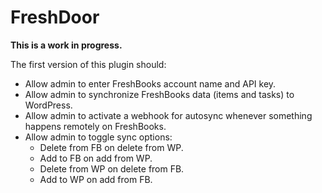# FreshDoor #

__This is a work in progress.__

The first version of this plugin should:
* Allow admin to enter FreshBooks account name and API key.
* Allow admin to synchronize FreshBooks data (items and tasks) to WordPress.
* Allow admin to activate a webhook for autosync whenever something happens remotely on FreshBooks.
* Allow admin to toggle sync options:
	* Delete from FB on delete from WP.
	* Add to FB on add from WP.
	* Delete from WP on delete from FB.
	* Add to WP on add from FB. 